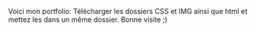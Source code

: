 Voici mon portfolio: Télécharger les dossiers CSS et IMG ainsi que html et mettez les dans un même dossier. Bonne visite ;)
